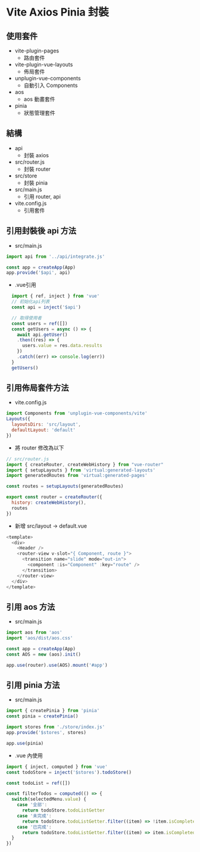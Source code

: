 # Vite Axios Pinia 封裝

## 使用套件
- vite-plugin-pages
  - 路由套件
- vite-plugin-vue-layouts
  - 佈局套件
- unplugin-vue-components
  - 自動引入 Components
- aos
  - aos 動畫套件
- pinia
  - 狀態管理套件

## 結構
- api
  - 封裝 axios
- src/router.js
  - 封裝 router
- src/store
  - 封裝 pinia
- src/main.js
  - 引用 router, api
- vite.config.js
  - 引用套件

## 引用封裝後 api 方法
- src/main.js
```javascript
import api from '../api/integrate.js'

const app = createApp(App)
app.provide('$api', api)
```
- .vue引用
```javascript
  import { ref, inject } from 'vue'
  // 初始化api列表
  const api = inject('$api')

  // 取得使用者
  const users = ref([])
  const getUsers = async () => {
    await api.getUser()
    .then((res) => {
      users.value = res.data.results
    })
    .catch((err) => console.log(err))
  }
  getUsers()

```

## 引用佈局套件方法
- vite.config.js
```javascript
import Components from 'unplugin-vue-components/vite'
Layouts({
  layoutsDirs: 'src/layout',
  defaultLayout: 'default'
})
```
- 將 router 修改為以下
```javascript
// src/router.js
import { createRouter, createWebHistory } from "vue-router"
import { setupLayouts } from 'virtual:generated-layouts'
import generatedRoutes from 'virtual:generated-pages'

const routes = setupLayouts(generatedRoutes)

export const router = createRouter({
  history: createWebHistory(),
  routes
})
```
- 新增 src/layout -> default.vue
```javascript
<template>
  <div>
    <Header />
    <router-view v-slot="{ Component, route }">
      <transition name="slide" mode="out-in">
        <component :is="Component" :key="route" />
      </transition>
    </router-view>
  </div>
</template>
```

## 引用 aos 方法
- src/main.js
```javascript
import aos from 'aos'
import 'aos/dist/aos.css'

const app = createApp(App)
const AOS = new (aos).init()

app.use(router).use(AOS).mount('#app')
```

## 引用 pinia 方法
- src/main.js
```javascript
import { createPinia } from 'pinia'
const pinia = createPinia()

import stores from './store/index.js'
app.provide('$stores', stores)

app.use(pinia)
```
- .vue 內使用
```javascript
import { inject, computed } from 'vue'
const todoStore = inject('$stores').todoStore()

const todoList = ref([])

const filterTodos = computed(() => {
  switch(selectedMenu.value) {
    case '全部':
      return todoStore.todoListGetter
    case '未完成':
      return todoStore.todoListGetter.filter((item) => !item.isCompleted)
    case '已完成':
      return todoStore.todoListGetter.filter((item) => item.isCompleted)
  }
})
```
